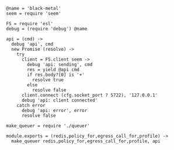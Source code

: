     @name = 'black-metal'
    seem = require 'seem'

    FS = require 'esl'
    debug = (require 'debug') @name

    api = (cmd) ->
      debug 'api', cmd
      new Promise (resolve) ->
        try
          client = FS.client seem ->
            debug 'api: sending', cmd
            res = yield @api cmd
            if res.body?[0] is '+'
              resolve true
            else
              resolve false
          client.connect (cfg.socket_port ? 5722), '127.0.0.1'
          debug 'api: client connected'
        catch error
          debug 'api: error', error
          resolve false

    make_queuer = require './queuer'

    module.exports = (redis,policy_for,egress_call_for,profile) ->
      make_queuer redis,policy_for,egress_call_for,profile, api
